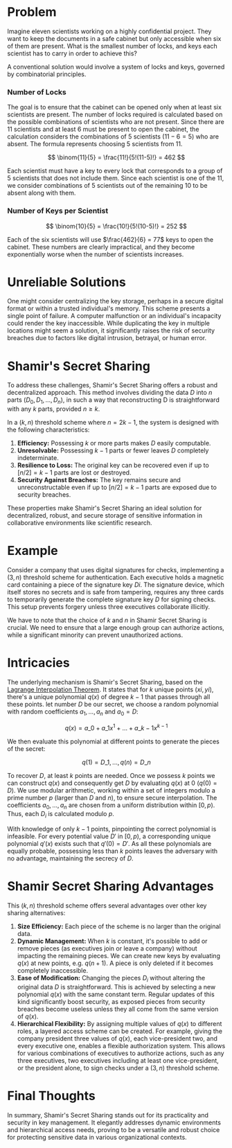 # Problem

Imagine eleven scientists working on a highly confidential project. They want to keep the documents in a safe cabinet but only accessible when six of them are present. What is the smallest number of locks, and keys each scientist has to carry in order to achieve this?

A conventional solution would involve a system of locks and keys, governed by combinatorial principles.

### Number of Locks

The goal is to ensure that the cabinet can be opened only when at least six scientists are present. The number of locks required is calculated based on the possible combinations of scientists who are not present. Since there are 11 scientists and at least 6 must be present to open the cabinet, the calculation considers the combinations of 5 scientists $(11 - 6 = 5)$ who are absent. The formula represents choosing 5 scientists from 11.

$$
\binom{11}{5} = \frac{11!}{5!(11-5)!} = 462
$$

Each scientist must have a key to every lock that corresponds to a group of 5 scientists that does not include them. Since each scientist is one of the 11, we consider combinations of 5 scientists out of the remaining 10 to be absent along with them.

### Number of Keys per Scientist

$$
\binom{10}{5} = \frac{10!}{5!(10-5)!} = 252
$$

Each of the six scientists will use $\frac{462}{6} = 77$ keys to open the cabinet. These numbers are clearly impractical, and they become exponentially worse when the number of scientists increases.

# Unreliable Solutions

One might consider centralizing the key storage, perhaps in a secure digital format or within a trusted individual's memory. This scheme presents a single point of failure. A computer malfunction or an individual's incapacity could render the key inaccessible. While duplicating the key in multiple locations might seem a solution, it significantly raises the risk of security breaches due to factors like digital intrusion, betrayal, or human error.

# Shamir's Secret Sharing

To address these challenges, Shamir's Secret Sharing offers a robust and decentralized approach. This method involves dividing the data $D$ into $n$ parts ($D_0, D_1, ..., D_n$), in such a way that reconstructing D is straightforward with any $k$ parts, provided $n ≥ k$.

In a $(k, n)$ threshold scheme where $n = 2k-1$, the system is designed with the following characteristics:

1. **Efficiency:** Possessing $k$ or more parts makes $D$ easily computable.
2. **Unresolvable:** Possessing $k-1$ parts or fewer leaves $D$ completely indeterminate.
3. **Resilience to Loss:** The original key can be recovered even if up to $[n/2] = k-1$ parts are lost or destroyed.
4. **Security Against Breaches:** The key remains secure and unreconstructable even if up to $[n/2] = k-1$ parts are exposed due to security breaches.

These properties make Shamir's Secret Sharing an ideal solution for decentralized, robust, and secure storage of sensitive information in collaborative environments like scientific research.

# Example

Consider a company that uses digital signatures for checks, implementing a $(3, n)$ threshold scheme for authentication. Each executive holds a magnetic card containing a piece of the signature key $Di$. The signature device, which itself stores no secrets and is safe from tampering, requires any three cards to temporarily generate the complete signature key $D$ for signing checks. This setup prevents forgery unless three executives collaborate illicitly.

We have to note that the choice of $k$ and $n$ in Shamir Secret Sharing is crucial. We need to ensure that a large enough group can authorize actions, while a significant minority can prevent unauthorized actions.

# Intricacies

The underlying mechanism is Shamir's Secret Sharing, based on the [Lagrange Interpolation Theorem](https://en.wikipedia.org/wiki/Lagrange_polynomial). It states that for $k$ unique points $(xi, yi)$, there's a unique polynomial $q(x)$ of degree $k-1$ that passes through all these points. let number $D$ be our secret, we choose a random polynomial with random coefficients $a_1, ..., a_n$ and $a_0 = D$:

$$
q(x)=a\_0+a\_1 x^1 + ... + a\_{k-1}x^{k-1}
$$

We then evaluate this polynomial at different points to generate the pieces of the secret:

$$
q(1) = D\_1, ..., q(n) = D\_n
$$

To recover $D$, at least $k$ points are needed. Once we possess $k$ points we can construct $q(x)$ and consequently get $D$ by evaluating $q(x)$ at 0 $(q(0) = D)$. We use modular arithmetic, working within a set of integers modulo a prime number $p$ (larger than $D$ and $n$), to ensure secure interpolation. The coefficients $a_0, ..., a_n$ are chosen from a uniform distribution within $[0, p)$. Thus, each $D_i$ is calculated modulo $p$.

With knowledge of only $k-1$ points, pinpointing the correct polynomial is infeasible. For every potential value $D'$ in $[0, p)$, a corresponding unique polynomial $q'(x)$ exists such that $q'(0) = D'$. As all these polynomials are equally probable, possessing less than $k$ points leaves the adversary with no advantage, maintaining the secrecy of $D$.

# Shamir Secret Sharing Advantages

This $(k, n)$ threshold scheme offers several advantages over other key sharing alternatives:

1. **Size Efficiency:** Each piece of the scheme is no larger than the original data.
2. **Dynamic Management:** When $k$ is constant, it's possible to add or remove pieces (as executives join or leave a company) without impacting the remaining pieces. We can create new keys by evaluating $q(x)$ at new points, e.g. $q(n+1)$. A piece is only deleted if it becomes completely inaccessible.
3. **Ease of Modification:** Changing the pieces $D_i$ without altering the original data $D$ is straightforward. This is achieved by selecting a new polynomial $q(x)$ with the same constant term. Regular updates of this kind significantly boost security, as exposed pieces from security breaches become useless unless they all come from the same version of $q(x)$.
4. **Hierarchical Flexibility:** By assigning multiple values of $q(x)$ to different roles, a layered access scheme can be created. For example, giving the company president three values of $q(x)$, each vice-president two, and every executive one, enables a flexible authorization system. This allows for various combinations of executives to authorize actions, such as any three executives, two executives including at least one vice-president, or the president alone, to sign checks under a $(3, n)$ threshold scheme.

# Final Thoughts

In summary, Shamir's Secret Sharing stands out for its practicality and security in key management. It elegantly addresses dynamic environments and hierarchical access needs, proving to be a versatile and robust choice for protecting sensitive data in various organizational contexts.